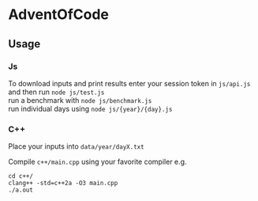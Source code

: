 # AdventOfCode

## Usage
### Js
To download inputs and print results enter your session token in `js/api.js` and then run `node js/test.js` \
run a benchmark with `node js/benchmark.js` \
run individual days using `node js/{year}/{day}.js`

### C++
Place your inputs into `data/year/dayX.txt`

Compile `c++/main.cpp` using your favorite compiler e.g.
```
cd c++/
clang++ -std=c++2a -O3 main.cpp
./a.out
```
